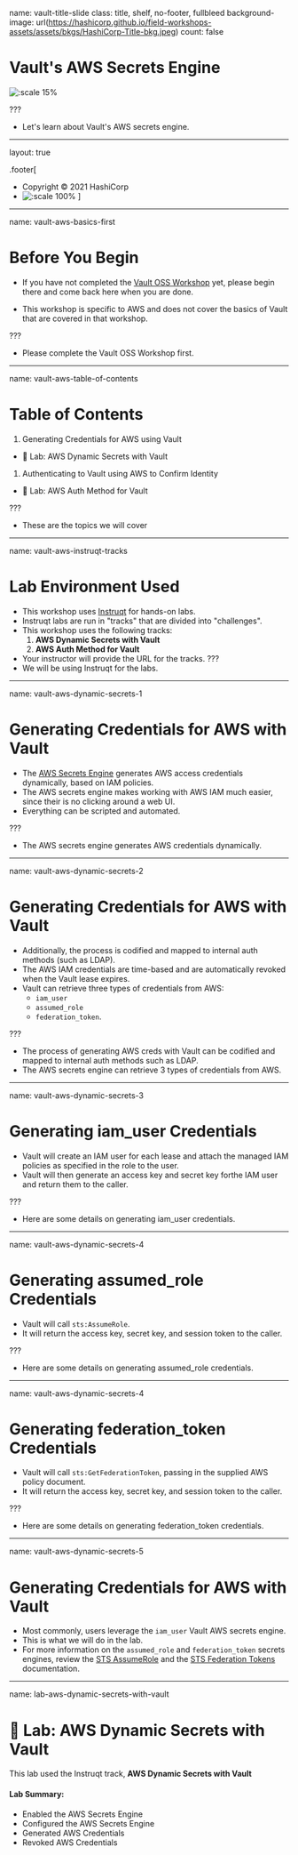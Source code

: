 name: vault-title-slide
class: title, shelf, no-footer, fullbleed
background-image: url(https://hashicorp.github.io/field-workshops-assets/assets/bkgs/HashiCorp-Title-bkg.jpeg)
count: false

# Vault's AWS Secrets Engine

![:scale 15%](https://hashicorp.github.io/field-workshops-assets/assets/logos/logo_vault.png)

???
* Let's learn about Vault's AWS secrets engine.

---
layout: true

.footer[
- Copyright © 2021 HashiCorp
- ![:scale 100%](https://hashicorp.github.io/field-workshops-assets/assets/logos/HashiCorp_Icon_Black.svg)
]

---
name: vault-aws-basics-first
# Before You Begin

* If you have not completed the [Vault OSS Workshop](https://hashicorp.github.io/field-workshops-vault/slides/multi-cloud/vault-oss/#1) yet, please begin there and come back here when you are done.

* This workshop is specific to AWS and does not cover the basics of Vault that are covered in that workshop.

???
* Please complete the Vault OSS Workshop first.

---
name: vault-aws-table-of-contents
# Table of Contents

1. Generating Credentials for AWS using Vault
  * 🔬 Lab: AWS Dynamic Secrets with Vault
1. Authenticating to Vault using AWS to Confirm Identity
  * 🔬 Lab: AWS Auth Method for Vault

???
* These are the topics we will cover

---
name: vault-aws-instruqt-tracks
# Lab Environment Used
* This workshop uses [Instruqt](https://instruqt.com) for hands-on labs.
* Instruqt labs are run in "tracks" that are divided into "challenges".
* This workshop uses the following tracks:
    1. **AWS Dynamic Secrets with Vault**
    1. **AWS Auth Method for Vault**
* Your instructor will provide the URL for the tracks.
???
* We will be using Instruqt for the labs.

---
name: vault-aws-dynamic-secrets-1
# Generating Credentials for AWS with Vault
* The [AWS Secrets Engine](https://www.vaultproject.io/docs/secrets/aws/) generates AWS access credentials dynamically, based on IAM policies.
* The AWS secrets engine makes working with AWS IAM much easier, since their is no clicking around
a web UI.
* Everything can be scripted and automated.

???
* The AWS secrets engine generates AWS credentials dynamically.

---
name: vault-aws-dynamic-secrets-2
# Generating Credentials for AWS with Vault
* Additionally, the process is codified and mapped to internal auth methods (such as LDAP).
* The AWS IAM credentials are time-based and are automatically revoked when the Vault lease expires.
* Vault can retrieve three types of credentials from AWS:
  * `iam_user`
  * `assumed_role`
  * `federation_token`.

???
* The process of generating AWS creds with Vault can be codified and mapped to internal auth methods such as LDAP.
* The AWS secrets engine can retrieve 3 types of credentials from AWS.

---
name: vault-aws-dynamic-secrets-3
# Generating iam_user Credentials
* Vault will create an IAM user for each lease and attach the managed IAM policies as
specified in the role to the user.
* Vault will then generate an access key and secret key forthe IAM user and return them to the caller.

???
* Here are some details on generating iam_user credentials.

---
name: vault-aws-dynamic-secrets-4
# Generating assumed_role Credentials
* Vault will call `sts:AssumeRole`.
* It will return the access key, secret key, and session
token to the caller.

???
* Here are some details on generating assumed_role  credentials.

---
name: vault-aws-dynamic-secrets-4
# Generating federation_token Credentials
* Vault will call `sts:GetFederationToken`, passing in the supplied AWS policy document.
* It will return the access key, secret key, and session token to the caller.

???
* Here are some details on generating federation_token  credentials.

---
name: vault-aws-dynamic-secrets-5
# Generating Credentials for AWS with Vault
* Most commonly, users leverage the `iam_user` Vault AWS secrets engine.
* This is what we will do in the lab.
* For more information on the
`assumed_role` and `federation_token` secrets engines, review the [STS AssumeRole](https://www.vaultproject.io/docs/secrets/aws/#sts-assumerole) and the [STS Federation Tokens](https://www.vaultproject.io/docs/secrets/aws/#sts-credentials) documentation.

---
name: lab-aws-dynamic-secrets-with-vault
# 🔬 Lab: AWS Dynamic Secrets with Vault
This lab used the Instruqt track, **AWS Dynamic Secrets with Vault**

#### Lab Summary:
- Enabled the AWS Secrets Engine
- Configured the AWS Secrets Engine
- Generated AWS Credentials
- Revoked AWS Credentials
